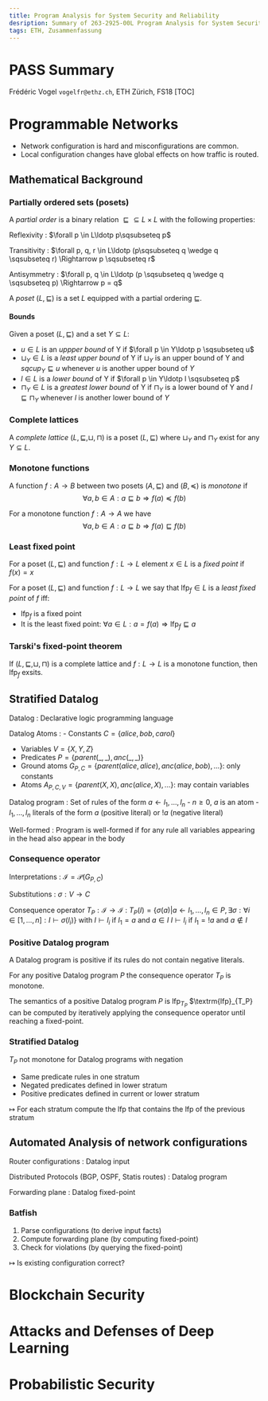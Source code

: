 ```yaml
---
title: Program Analysis for System Security and Reliability
desription: Summary of 263-2925-00L Program Analysis for System Security and Reliability at ETH Zürich FS18
tags: ETH, Zusammenfassung
---
```

PASS Summary
===
Frédéric Vogel `vogelfr@ethz.ch`, ETH Zürich, FS18
[TOC]

<p style="page-break-after:always;"></p>

# Programmable Networks
- Network configuration is hard and misconfigurations are common.
- Local configuration changes have global effects on how traffic is routed.

## Mathematical Background
### Partially ordered sets (posets)

A *partial order* is a binary relation $\sqsubseteq\subseteq L \times L$ with the following properties:

Reflexivity
: $\forall p \in L\ldotp p\sqsubseteq p$

Transitivity
: $\forall p, q, r \in L\ldotp (p\sqsubseteq q \wedge q \sqsubseteq r) \Rightarrow p \sqsubseteq r$

Antisymmetry
: $\forall p, q \in L\ldotp (p \sqsubseteq q \wedge q \sqsubseteq p) \Rightarrow p = q$

A *poset* ($L, \sqsubseteq$) is a set $L$ equipped with a partial ordering $\sqsubseteq$.

#### Bounds
Given a poset ($L, \sqsubseteq$) and a set $Y \subseteq L$:
- $u \in L$ is an *uppper bound* of Y if $\forall p \in Y\ldotp p \sqsubseteq u$
- $\sqcup_Y \in L$ is a *least upper bound* of Y if $\sqcup_Y$ is an upper bound of Y and $sqcup_Y \sqsubseteq u$ whenever $u$ is another upper bound of $Y$
- $l \in L$ is a *lower bound* of Y if $\forall p \in Y\ldotp l \sqsubseteq p$
- $\sqcap_Y \in L$ is a *greatest lower bound* of Y if $\sqcap_Y$ is a lower bound of Y and $l \sqsubseteq \sqcap_Y$ whenever $l$ is another lower bound of $Y$

### Complete lattices
A *complete lattice* ($L, \sqsubseteq, \sqcup, \sqcap$) is a poset ($L, \sqsubseteq$) where $\sqcup_Y$ and $\sqcap_Y$ exist for any $Y \subseteq L$.

### Monotone functions
A function $f: A \to B$ between two posets ($A, \sqsubseteq$) and ($B, \preceq$) is *monotone* if $$\forall a,b \in A: a \sqsubseteq b \Rightarrow f(a) \preceq f(b)$$

For a monotone function $f: A\to A$ we have $$\forall a,b \in A: a \sqsubseteq b \Rightarrow f(a) \sqsubseteq f(b)$$

### Least fixed point
For a poset ($L, \sqsubseteq$) and function $f: L \to L$ element $x\in L$ is a *fixed point* if $f(x) =x$

For a poset ($L, \sqsubseteq$) and function $f: L \to L$ we say that $\textrm{lfp}_f\in L$ is a *least fixed point* of $f$ iff:
- $\textrm{lfp}_f$ is a fixed point
- It is the least fixed point: $\forall a \in L: a = f(a) \Rightarrow \textrm{lfp}_f\sqsubseteq a$

### Tarski's fixed-point theorem
If ($L, \sqsubseteq, \sqcup, \sqcap$) is a complete lattice and $f: L \to L$ is a monotone function, then $\textrm{lfp}_f$ exsits.

## Stratified Datalog
Datalog
: Declarative logic programming language

Datalog Atoms
: - Constants $C = \{alice, bob, carol\}$
  - Variables $V = \{X, Y, Z\}$
  - Predicates $P = \{parent(\_,\_), anc(\_,\_)\}$
  - Ground atoms $G_{P,C} = \{parent(alice, alice), anc(alice, bob), \ldots\}$: only constants
  - Atoms $A_{P,C,V} = \{parent(X,X),anc(alice,X), \ldots\}$: may contain variables

Datalog program
: Set of rules of the form $a \gets l_1, \ldots, l_n$
    - $n\geq 0$, $a$ is an atom
    - $l_1, \ldots, l_n$ literals of the form $a$ (positive literal) or $!a$ (negative literal)

Well-formed
: Program is well-formed if for any rule all variables appearing in the head also appear in the body

### Consequence operator
Interpretations
: $\mathcal{I} = \mathcal{P}(G_{P,C})$

Substitutions
: $\sigma: V \to C$

Consequence operator $T_P:\mathcal{I} \to \mathcal{I}$
: $T_P(I) = \{\sigma(a)|a\gets l_1, \ldots, l_n\in P, \exists\sigma: \forall i\in[1, \ldots, n]: I \vdash\sigma(l_i)\}$
with $I\vdash l_i$ if $l_1 = a$ and $a\in I$
$I\vdash l_i$ if $l_1 = !a$ and $a\notin I$

### Positive Datalog program
A Datalog program is positive if its rules do not contain negative literals.

For any positive Datalog program $P$ the consequence operator $T_P$ is monotone.

The semantics of a positive Datalog program $P$ is $\textrm{lfp}_{T_P}$
$\textrm{lfp}_{T_P} can be computed by iteratively applying the consequence operator until reaching a fixed-point.

### Stratified Datalog
$T_P$ not monotone for Datalog programs with negation

- Same predicate rules in one stratum
- Negated predicates defined in lower stratum
- Positive predicates defined in current or lower stratum

$\mapsto$ For each stratum compute the lfp that contains the lfp of the previous stratum

## Automated Analysis of network configurations
Router configurations
: Datalog input

Distributed Protocols (BGP, OSPF, Statis routes)
: Datalog program

Forwarding plane
: Datalog fixed-point

### Batfish
1. Parse configurations (to derive input facts)
2. Compute forwarding plane (by computing fixed-point)
3. Check for violations (by querying the fixed-point)

$\mapsto$ Is existing configuration correct?

# Blockchain Security

# Attacks and Defenses of Deep Learning

# Probabilistic Security
